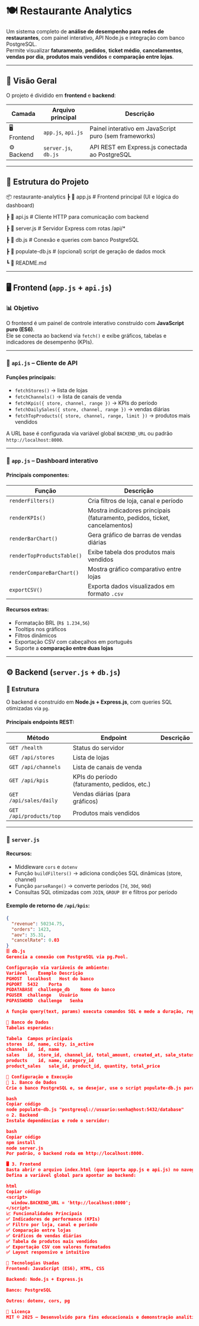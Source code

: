 # 🍽️ Restaurante Analytics

Um sistema completo de **análise de desempenho para redes de restaurantes**, com painel interativo, API Node.js e integração com banco PostgreSQL.  
Permite visualizar **faturamento**, **pedidos**, **ticket médio**, **cancelamentos**, **vendas por dia**, **produtos mais vendidos** e **comparação entre lojas**.

---

## 🚀 Visão Geral

O projeto é dividido em **frontend** e **backend**:

| Camada | Arquivo principal | Descrição |
|--------|-------------------|------------|
| 🖥️ Frontend | `app.js`, `api.js` | Painel interativo em JavaScript puro (sem frameworks) |
| ⚙️ Backend | `server.js`, `db.js` | API REST em Express.js conectada ao PostgreSQL |

---

## 🧩 Estrutura do Projeto

📦 restaurante-analytics
┣ 📜 app.js # Frontend principal (UI e lógica do dashboard)

┣ 📜 api.js # Cliente HTTP para comunicação com backend

┣ 📜 server.js # Servidor Express com rotas /api/*

┣ 📜 db.js # Conexão e queries com banco PostgreSQL

┣ 📜 populate-db.js # (opcional) script de geração de dados mock

┗ 📄 README.md

---

## 🖥️ Frontend (`app.js` + `api.js`)

### 📊 Objetivo
O frontend é um painel de controle interativo construído com **JavaScript puro (ES6)**.  
Ele se conecta ao backend via `fetch()` e exibe gráficos, tabelas e indicadores de desempenho (KPIs).

---

### 🔌 `api.js` – Cliente de API

#### Funções principais:
- `fetchStores()` → lista de lojas  
- `fetchChannels()` → lista de canais de venda  
- `fetchKpis({ store, channel, range })` → KPIs do período  
- `fetchDailySales({ store, channel, range })` → vendas diárias  
- `fetchTopProducts({ store, channel, range, limit })` → produtos mais vendidos  

A URL base é configurada via variável global `BACKEND_URL` ou padrão `http://localhost:8000`.

---

### 🎨 `app.js` – Dashboard interativo

#### Principais componentes:

| Função | Descrição |
|--------|------------|
| `renderFilters()` | Cria filtros de loja, canal e período |
| `renderKPIs()` | Mostra indicadores principais (faturamento, pedidos, ticket, cancelamentos) |
| `renderBarChart()` | Gera gráfico de barras de vendas diárias |
| `renderTopProductsTable()` | Exibe tabela dos produtos mais vendidos |
| `renderCompareBarChart()` | Mostra gráfico comparativo entre lojas |
| `exportCSV()` | Exporta dados visualizados em formato `.csv` |

#### Recursos extras:
- Formatação BRL (`R$ 1.234,56`)
- Tooltips nos gráficos
- Filtros dinâmicos
- Exportação CSV com cabeçalhos em português
- Suporte a **comparação entre duas lojas**

---

## ⚙️ Backend (`server.js` + `db.js`)

### 🧠 Estrutura
O backend é construído em **Node.js + Express.js**, com queries SQL otimizadas via `pg`.

#### Principais endpoints REST:
| Método | Endpoint | Descrição |
|--------|-----------|-----------|
| `GET /health` | Status do servidor |
| `GET /api/stores` | Lista de lojas |
| `GET /api/channels` | Lista de canais de venda |
| `GET /api/kpis` | KPIs do período (faturamento, pedidos, etc.) |
| `GET /api/sales/daily` | Vendas diárias (para gráficos) |
| `GET /api/products/top` | Produtos mais vendidos |

---

### 🧩 `server.js`

#### Recursos:
- Middleware `cors` e `dotenv`  
- Função `buildFilters()` → adiciona condições SQL dinâmicas (store, channel)  
- Função `parseRange()` → converte períodos (`7d`, `30d`, `90d`)  
- Consultas SQL otimizadas com `JOIN`, `GROUP BY` e filtros por período  

#### Exemplo de retorno de `/api/kpis`:
```json
{
  "revenue": 50234.75,
  "orders": 1423,
  "aov": 35.31,
  "cancelRate": 0.03
}
🗄️ db.js
Gerencia a conexão com PostgreSQL via pg.Pool.

Configuração via variáveis de ambiente:
Variável	Exemplo	Descrição
PGHOST	localhost	Host do banco
PGPORT	5432	Porta
PGDATABASE	challenge_db	Nome do banco
PGUSER	challenge	Usuário
PGPASSWORD	challenge	Senha

A função query(text, params) executa comandos SQL e mede a duração, registrando queries lentas (>200ms).

💾 Banco de Dados
Tabelas esperadas:

Tabela	Campos principais
stores	id, name, city, is_active
channels	id, name
sales	id, store_id, channel_id, total_amount, created_at, sale_status_desc
products	id, name, category_id
product_sales	sale_id, product_id, quantity, total_price

🔧 Configuração e Execução
🐘 1. Banco de Dados
Crie o banco PostgreSQL e, se desejar, use o script populate-db.js para gerar dados fictícios:

bash
Copiar código
node populate-db.js "postgresql://usuario:senha@host:5432/database"
⚙️ 2. Backend
Instale dependências e rode o servidor:

bash
Copiar código
npm install
node server.js
Por padrão, o backend roda em http://localhost:8000.

🖥️ 3. Frontend
Basta abrir o arquivo index.html (que importa app.js e api.js) no navegador.
Defina a variável global para apontar ao backend:

html
Copiar código
<script>
  window.BACKEND_URL = 'http://localhost:8000';
</script>
📈 Funcionalidades Principais
✅ Indicadores de performance (KPIs)
✅ Filtro por loja, canal e período
✅ Comparação entre lojas
✅ Gráficos de vendas diárias
✅ Tabela de produtos mais vendidos
✅ Exportação CSV com valores formatados
✅ Layout responsivo e intuitivo

🧠 Tecnologias Usadas
Frontend: JavaScript (ES6), HTML, CSS

Backend: Node.js + Express.js

Banco: PostgreSQL

Outros: dotenv, cors, pg

🧾 Licença
MIT © 2025 — Desenvolvido para fins educacionais e demonstração analítica.
